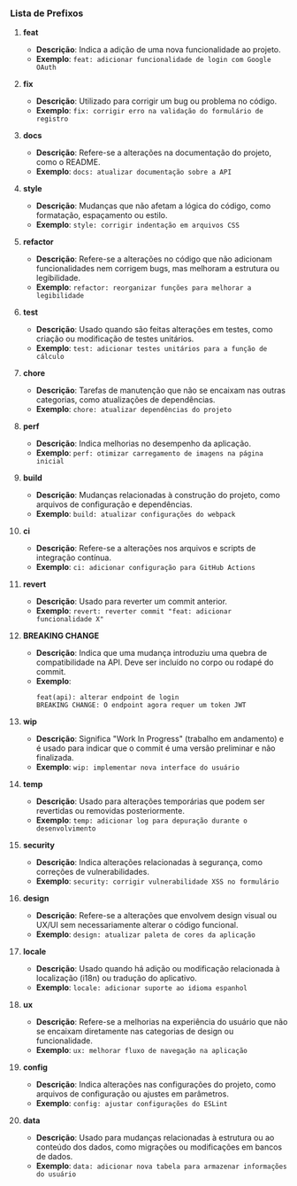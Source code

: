### Lista de Prefixos

1. **feat**
   - **Descrição**: Indica a adição de uma nova funcionalidade ao projeto.
   - **Exemplo**: `feat: adicionar funcionalidade de login com Google OAuth`

2. **fix**
   - **Descrição**: Utilizado para corrigir um bug ou problema no código.
   - **Exemplo**: `fix: corrigir erro na validação do formulário de registro`

3. **docs**
   - **Descrição**: Refere-se a alterações na documentação do projeto, como o README.
   - **Exemplo**: `docs: atualizar documentação sobre a API`

4. **style**
   - **Descrição**: Mudanças que não afetam a lógica do código, como formatação, espaçamento ou estilo.
   - **Exemplo**: `style: corrigir indentação em arquivos CSS`

5. **refactor**
   - **Descrição**: Refere-se a alterações no código que não adicionam funcionalidades nem corrigem bugs, mas melhoram a estrutura ou legibilidade.
   - **Exemplo**: `refactor: reorganizar funções para melhorar a legibilidade`

6. **test**
   - **Descrição**: Usado quando são feitas alterações em testes, como criação ou modificação de testes unitários.
   - **Exemplo**: `test: adicionar testes unitários para a função de cálculo`

7. **chore**
   - **Descrição**: Tarefas de manutenção que não se encaixam nas outras categorias, como atualizações de dependências.
   - **Exemplo**: `chore: atualizar dependências do projeto`

8. **perf**
   - **Descrição**: Indica melhorias no desempenho da aplicação.
   - **Exemplo**: `perf: otimizar carregamento de imagens na página inicial`

9. **build**
   - **Descrição**: Mudanças relacionadas à construção do projeto, como arquivos de configuração e dependências.
   - **Exemplo**: `build: atualizar configurações do webpack`

10. **ci**
    - **Descrição**: Refere-se a alterações nos arquivos e scripts de integração contínua.
    - **Exemplo**: `ci: adicionar configuração para GitHub Actions`

11. **revert**
    - **Descrição**: Usado para reverter um commit anterior.
    - **Exemplo**: `revert: reverter commit "feat: adicionar funcionalidade X"`

12. **BREAKING CHANGE**
    - **Descrição**: Indica que uma mudança introduziu uma quebra de compatibilidade na API. Deve ser incluído no corpo ou rodapé do commit.
    - **Exemplo**:
      ```
      feat(api): alterar endpoint de login
      BREAKING CHANGE: O endpoint agora requer um token JWT
      ```

13. **wip**
    - **Descrição**: Significa "Work In Progress" (trabalho em andamento) e é usado para indicar que o commit é uma versão preliminar e não finalizada.
    - **Exemplo**: `wip: implementar nova interface do usuário`

14. **temp**
    - **Descrição**: Usado para alterações temporárias que podem ser revertidas ou removidas posteriormente.
    - **Exemplo**: `temp: adicionar log para depuração durante o desenvolvimento`

15. **security**
    - **Descrição**: Indica alterações relacionadas à segurança, como correções de vulnerabilidades.
    - **Exemplo**: `security: corrigir vulnerabilidade XSS no formulário`

16. **design**
    - **Descrição**: Refere-se a alterações que envolvem design visual ou UX/UI sem necessariamente alterar o código funcional.
    - **Exemplo**: `design: atualizar paleta de cores da aplicação`

17. **locale**
    - **Descrição**: Usado quando há adição ou modificação relacionada à localização (i18n) ou tradução do aplicativo.
    - **Exemplo**: `locale: adicionar suporte ao idioma espanhol`

18. **ux**
    - **Descrição**: Refere-se a melhorias na experiência do usuário que não se encaixam diretamente nas categorias de design ou funcionalidade.
    - **Exemplo**: `ux: melhorar fluxo de navegação na aplicação`

19. **config**
    - **Descrição**: Indica alterações nas configurações do projeto, como arquivos de configuração ou ajustes em parâmetros.
    - **Exemplo**: `config: ajustar configurações do ESLint`

20. **data**
    - **Descrição**: Usado para mudanças relacionadas à estrutura ou ao conteúdo dos dados, como migrações ou modificações em bancos de dados.
    - **Exemplo**: `data: adicionar nova tabela para armazenar informações do usuário`
